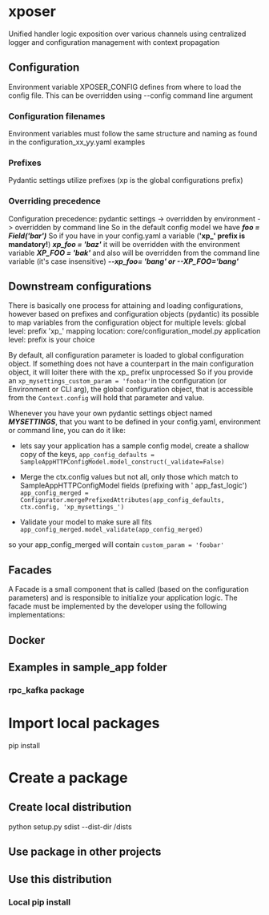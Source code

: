 # xposer

Unified handler logic exposition over various channels using centralized logger and configuration management with
context propagation

## Configuration

Environment variable XPOSER_CONFIG defines from where to load the config file. This can be overridden using --config
command line argument

### Configuration filenames

Environment variables must follow the same structure and naming as found in the configuration_xx_yy.yaml examples

### Prefixes

Pydantic settings utilize prefixes (xp is the global configurations prefix)

### Overriding precedence

Configuration precedence: pydantic settings -> overridden by environment -> overridden by command line
So in the default config model we have
**_foo = Field('bar')_**
So if you have in your config.yaml a variable (**'xp_' prefix is mandatory!**)
**_xp_foo = 'baz'_**
it will be overridden with the environment variable
**_XP_FOO = 'bak'_**
and also will be overridden from the command line variable (it's case insensitive)
**_--xp_foo= 'bang' or --XP_FOO='bang'_**

## Downstream configurations

There is basically one process for attaining and loading configurations, however based on prefixes and configuration
objects (pydantic) its possible to map variables from the configuration object for multiple levels:
global level: prefix 'xp_' mapping location: core/configuration_model.py
application level: prefix is your choice

By default, all configuration parameter is loaded to global configuration object. If something does not have a
counterpart in the main configuration object, it will loiter there with the xp_ prefix unprocessed
So if you provide an `xp_mysettings_custom_param = 'foobar'`in the configuration (or Environment or CLI arg), the global
configuration object, that is accessible from the `Context.config` will hold that parameter and value.

Whenever you have your own pydantic settings object named **_MYSETTINGS_**, that you want to be defined in your
config.yaml, environment or command line, you can do it like:

- lets say your application has a sample config model, create a shallow copy of the keys,
  `app_config_defaults = SampleAppHTTPConfigModel.model_construct(_validate=False)`

- Merge the ctx.config values but not all, only those which match to SampleAppHTTPConfigModel fields (prefixing with '
  app_fast_logic')
  `app_config_merged = Configurator.mergePrefixedAttributes(app_config_defaults, ctx.config, 'xp_mysettings_')`

- Validate your model to make sure all fits
  `app_config_merged.model_validate(app_config_merged)`

so your app_config_merged will contain `custom_param = 'foobar'`

## Facades

A Facade is a small component that is called (based on the configuration parameters) and is responsible to initialize
your application logic.
The facade must be implemented by the developer using the following implementations:

## Docker

## Examples in sample_app folder

### rpc_kafka package

# Import local packages

pip install

# Create a package

## Create local distribution

python setup.py sdist --dist-dir /dists

## Use package in other projects


## Use this distribution

### Local pip install
